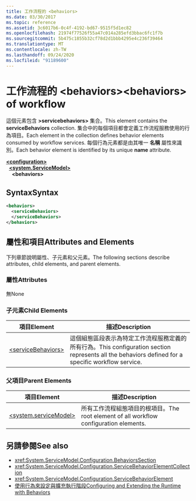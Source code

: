 ```yaml
---
title: 工作流程的 <behaviors>
ms.date: 03/30/2017
ms.topic: reference
ms.assetid: 3c6017b6-0c4f-4192-bd67-9515f5d1ec82
ms.openlocfilehash: 21974f77526f55a47c014a285efd3bbac6fc1f7b
ms.sourcegitcommit: 5b475c1855b32cf78d2d1bbb4295e4c236f39464
ms.translationtype: MT
ms.contentlocale: zh-TW
ms.lasthandoff: 09/24/2020
ms.locfileid: "91189600"
---
```

# <a name="behaviors-of-workflow"></a><span data-ttu-id="f23c9-102">工作流程的 \<behaviors></span><span class="sxs-lookup"><span data-stu-id="f23c9-102">\<behaviors> of workflow</span></span>

<span data-ttu-id="f23c9-103">這個元素包含 **>servicebehaviors>** 集合。</span><span class="sxs-lookup"><span data-stu-id="f23c9-103">This element contains the **serviceBehaviors** collection.</span></span>  <span data-ttu-id="f23c9-104">集合中的每個項目都會定義工作流程服務使用的行為項目。</span><span class="sxs-lookup"><span data-stu-id="f23c9-104">Each element in the collection defines behavior elements consumed by workflow services.</span></span> <span data-ttu-id="f23c9-105">每個行為元素都是由其唯一 **名稱** 屬性來識別。</span><span class="sxs-lookup"><span data-stu-id="f23c9-105">Each behavior element is identified by its unique **name** attribute.</span></span>  
  
[**\<configuration>**](../configuration-element.md)\
&nbsp;&nbsp;[**\<system.ServiceModel>**](system-servicemodel-of-workflow.md)\
&nbsp;&nbsp;&nbsp;&nbsp;**\<behaviors>**  
  
## <a name="syntax"></a><span data-ttu-id="f23c9-106">Syntax</span><span class="sxs-lookup"><span data-stu-id="f23c9-106">Syntax</span></span>  
  
```xml  
<behaviors>  
  <serviceBehaviors>  
  </serviceBehaviors>  
</behaviors>  
```  
  
## <a name="attributes-and-elements"></a><span data-ttu-id="f23c9-107">屬性和項目</span><span class="sxs-lookup"><span data-stu-id="f23c9-107">Attributes and Elements</span></span>  

 <span data-ttu-id="f23c9-108">下列章節說明屬性、子元素和父元素。</span><span class="sxs-lookup"><span data-stu-id="f23c9-108">The following sections describe attributes, child elements, and parent elements.</span></span>  
  
### <a name="attributes"></a><span data-ttu-id="f23c9-109">屬性</span><span class="sxs-lookup"><span data-stu-id="f23c9-109">Attributes</span></span>  

 <span data-ttu-id="f23c9-110">無</span><span class="sxs-lookup"><span data-stu-id="f23c9-110">None</span></span>  
  
### <a name="child-elements"></a><span data-ttu-id="f23c9-111">子元素</span><span class="sxs-lookup"><span data-stu-id="f23c9-111">Child Elements</span></span>  
  
|<span data-ttu-id="f23c9-112">項目</span><span class="sxs-lookup"><span data-stu-id="f23c9-112">Element</span></span>|<span data-ttu-id="f23c9-113">描述</span><span class="sxs-lookup"><span data-stu-id="f23c9-113">Description</span></span>|  
|-------------|-----------------|  
|[\<serviceBehaviors>](servicebehaviors-of-workflow.md)|<span data-ttu-id="f23c9-114">這個組態區段表示為特定工作流程服務定義的所有行為。</span><span class="sxs-lookup"><span data-stu-id="f23c9-114">This configuration section represents all the behaviors defined for a specific workflow service.</span></span>|  
  
### <a name="parent-elements"></a><span data-ttu-id="f23c9-115">父項目</span><span class="sxs-lookup"><span data-stu-id="f23c9-115">Parent Elements</span></span>  
  
|<span data-ttu-id="f23c9-116">項目</span><span class="sxs-lookup"><span data-stu-id="f23c9-116">Element</span></span>|<span data-ttu-id="f23c9-117">描述</span><span class="sxs-lookup"><span data-stu-id="f23c9-117">Description</span></span>|  
|-------------|-----------------|  
|[\<system.serviceModel>](../wcf/system-servicemodel.md)|<span data-ttu-id="f23c9-118">所有工作流程組態項目的根項目。</span><span class="sxs-lookup"><span data-stu-id="f23c9-118">The root element of all workflow configuration elements.</span></span>|  
  
## <a name="see-also"></a><span data-ttu-id="f23c9-119">另請參閱</span><span class="sxs-lookup"><span data-stu-id="f23c9-119">See also</span></span>

- <xref:System.ServiceModel.Configuration.BehaviorsSection>
- <xref:System.ServiceModel.Configuration.ServiceBehaviorElementCollection>
- <xref:System.ServiceModel.Configuration.ServiceBehaviorElement>
- [<span data-ttu-id="f23c9-120">使用行為來設定與擴充執行階段</span><span class="sxs-lookup"><span data-stu-id="f23c9-120">Configuring and Extending the Runtime with Behaviors</span></span>](../../../wcf/extending/configuring-and-extending-the-runtime-with-behaviors.md)

